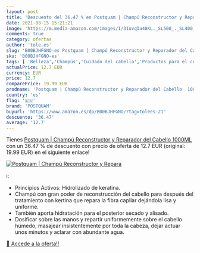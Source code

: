 ```yaml
---
layout: post
title: 'Descuento del 36.47 % en Postquam | Champú Reconstructor y Repara'
date: 2021-08-15 15:21:21
image: 'https://m.media-amazon.com/images/I/31uvqIu48KL._SL500_._SL400_.jpg'
comments: true
category: ofertas
author: 'tole.es'
slug: 'B00BJHFGNO-es Postquam | Champú Reconstructor y Reparador del Cabello...'
sku: 'B00BJHFGNO-es'
tags: [ 'Belleza','Champús','Cuidado del cabello','Productos para el cuidado del cabello','champú','postquam', ]
actualPrice: 12.7 EUR
currency: EUR
price: 12.7
comparePrice: 19.99 EUR
prodname: 'Postquam | Champú Reconstructor y Reparador del Cabello  1000ML'
country: 'es'
flag: '🇪🇸'
brand: 'POSTQUAM'
buyurl: 'https://www.amazon.es/dp/B00BJHFGNO/?tag=tolees-21'
descuento: '36.47'
average: '12.7'
---
```


Tienes [Postquam | Champú Reconstructor y Reparador del Cabello  1000ML](https://www.amazon.es/dp/B00BJHFGNO/?tag=tolees-21) con un 36.47 % de descuento con precio de oferta de 12.7 EUR (original: 19.99 EUR) en el siguiente enlace!

[![Postquam | Champú Reconstructor y Repara](https://m.media-amazon.com/images/I/31uvqIu48KL._SL500_._SL400_.jpg)](https://www.amazon.es/dp/B00BJHFGNO/?tag=tolees-21)

ℹ️:

- Principios Activos: Hidrolizado de keratina.
- Champú con gran poder de reconstrucción del cabello para después del tratamiento con kertina que repara la fibra capilar dejándola lisa y uniforme.
- También aporta hidratación para el posterior secado y alisado.
- Dosificar sobre las manos y repartir uniformemente sobre el cabello húmedo, masajear insistentemente por toda la cabeza, dejar actuar unos minutos y aclarar con abundante agua.

[🛒 Accede a la oferta!!](https://www.amazon.es/dp/B00BJHFGNO/?tag=tolees-21)
